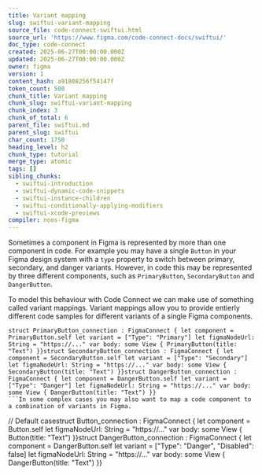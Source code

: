 ```yaml
---
title: Variant mapping
slug: swiftui-variant-mapping
source_file: code-connect-swiftui.html
source_url: 'https://www.figma.com/code-connect-docs/swiftui/'
doc_type: code-connect
created: 2025-06-27T00:00:00.000Z
updated: 2025-06-27T00:00:00.000Z
owner: figma
version: 1
content_hash: a91808256f54147f
token_count: 500
chunk_title: Variant mapping
chunk_slug: swiftui-variant-mapping
chunk_index: 3
chunk_of_total: 6
parent_file: swiftui.md
parent_slug: swiftui
char_count: 1750
heading_level: h2
chunk_type: tutorial
merge_type: atomic
tags: []
sibling_chunks:
  - swiftui-introduction
  - swiftui-dynamic-code-snippets
  - swiftui-instance-children
  - swiftui-conditionally-applying-modifiers
  - swiftui-xcode-previews
compiler: noos-figma
---
```


Sometimes a component in Figma is represented by more than one component in code. For example you may have a single `Button` in your Figma design system with a `type` property to switch between primary, secondary, and danger variants. However, in code this may be represented by three different components, such as `PrimaryButton`, `SecondaryButton` and `DangerButton`.

To model this behaviour with Code Connect we can make use of something called variant mappings. Variant mappings allow you to provide entierly different code samples for different variants of a single Figma components.

```
struct PrimaryButton_connection : FigmaConnect { let component = PrimaryButton.self let variant = ["Type": "Primary"] let figmaNodeUrl: String = "https://..." var body: some View { PrimaryButton(title: "Text") }}struct SecondaryButton_connection : FigmaConnect { let component = SecondaryButton.self let variant = ["Type": "Secondary"] let figmaNodeUrl: String = "https://..." var body: some View { SecondaryButton(title: "Text") }}struct DangerButton_connection : FigmaConnect { let component = DangerButton.self let variant = ["Type": "Danger"] let figmaNodeUrl: String = "https://..." var body: some View { DangerButton(title: "Text") }}
```In some complex cases you may also want to map a code component to a combination of variants in Figma.

```
// Default casestruct Button_connection : FigmaConnect { let component = Button.self let figmaNodeUrl: String = "https://..." var body: some View { Button(title: "Text") }}struct DangerButton_connection : FigmaConnect { let component = DangerButton.self let variant = ["Type": "Danger", "Disabled": false] let figmaNodeUrl: String = "https://..." var body: some View { DangerButton(title: "Text") }}
```
